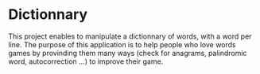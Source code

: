 # Dictionnary

This project enables to manipulate a dictionnary of words, with a word per line.
The purpose of this application is to help people who love words games by provinding them many ways (check for anagrams, palindromic word, autocorrection ...) to improve their game.
